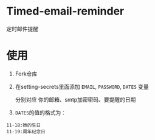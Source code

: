 # Timed-email-reminder
定时邮件提醒

# 使用

1. Fork仓库

2. 在setting-secrets里面添加 `EMAIL`, `PASSWORD`, `DATES` 变量   

   分别对应 你的邮箱、smtp加密密码、要提醒的日期

3. `DATES`的值的格式为：

```
11-18:她的生日
11-19:周年纪念日
```